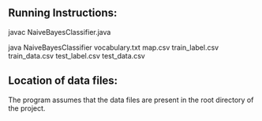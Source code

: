 Running Instructions:
-----------------------
javac NaiveBayesClassifier.java

java NaiveBayesClassifier vocabulary.txt map.csv train_label.csv train_data.csv test_label.csv test_data.csv

Location of data files:
-----------------------
The program assumes that the data files are present in the root directory of the project.

